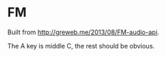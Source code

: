 # FM

Built from <http://greweb.me/2013/08/FM-audio-api>.

The A key is middle C, the rest should be obvious.
